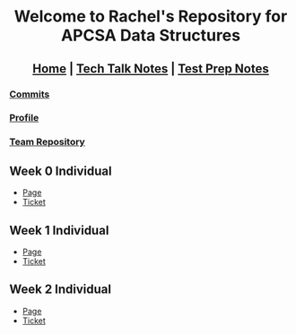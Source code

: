 
<h1 align="center"> Welcome to Rachel's Repository for APCSA Data Structures </h1>

<h2 align="center"> <a href="https://rachelklee.github.io/csa-datastructures/">Home</a> | <a href="https://rachelklee.github.io/csa-datastructures/techtalknotes">Tech Talk Notes</a> | <a href="https://rachelklee.github.io/csa-datastructures/testprep">Test Prep Notes</a></h2>

### [Commits](https://github.com/rachelklee/csa-datastructures/commits/main)
### [Profile](https://github.com/rachelklee)
### [Team Repository](https://github.com/adhithin/lab-kit)

## Week 0 Individual

* [Page](https://rachelklee.github.io/csa-datastructures/week0)
* [Ticket](https://github.com/rachelklee/csa-datastructures/issues/1)

## Week 1 Individual

* [Page](https://rachelklee.github.io/csa-datastructures/week1)
* [Ticket](https://github.com/rachelklee/csa-datastructures/issues/2)

## Week 2 Individual

* [Page](https://rachelklee.github.io/csa-datastructures/week2)
* [Ticket](https://github.com/rachelklee/csa-datastructures/issues/3)
